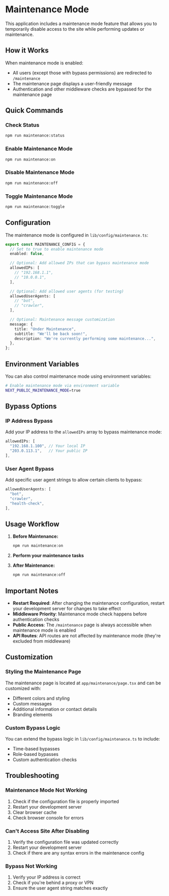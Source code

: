 # Maintenance Mode

This application includes a maintenance mode feature that allows you to temporarily disable access to the site while performing updates or maintenance.

## How it Works

When maintenance mode is enabled:

- All users (except those with bypass permissions) are redirected to `/maintenance`
- The maintenance page displays a user-friendly message
- Authentication and other middleware checks are bypassed for the maintenance page

## Quick Commands

### Check Status

```bash
npm run maintenance:status
```

### Enable Maintenance Mode

```bash
npm run maintenance:on
```

### Disable Maintenance Mode

```bash
npm run maintenance:off
```

### Toggle Maintenance Mode

```bash
npm run maintenance:toggle
```

## Configuration

The maintenance mode is configured in `lib/config/maintenance.ts`:

```typescript
export const MAINTENANCE_CONFIG = {
  // Set to true to enable maintenance mode
  enabled: false,

  // Optional: Add allowed IPs that can bypass maintenance mode
  allowedIPs: [
    // "192.168.1.1",
    // "10.0.0.1",
  ],

  // Optional: Add allowed user agents (for testing)
  allowedUserAgents: [
    // "bot",
    // "crawler",
  ],

  // Optional: Maintenance message customization
  message: {
    title: "Under Maintenance",
    subtitle: "We'll be back soon!",
    description: "We're currently performing some maintenance...",
  },
};
```

## Environment Variables

You can also control maintenance mode using environment variables:

```bash
# Enable maintenance mode via environment variable
NEXT_PUBLIC_MAINTENANCE_MODE=true
```

## Bypass Options

### IP Address Bypass

Add your IP address to the `allowedIPs` array to bypass maintenance mode:

```typescript
allowedIPs: [
  "192.168.1.100", // Your local IP
  "203.0.113.1",   // Your public IP
],
```

### User Agent Bypass

Add specific user agent strings to allow certain clients to bypass:

```typescript
allowedUserAgents: [
  "bot",
  "crawler",
  "health-check",
],
```

## Usage Workflow

1. **Before Maintenance:**

   ```bash
   npm run maintenance:on
   ```

2. **Perform your maintenance tasks**

3. **After Maintenance:**
   ```bash
   npm run maintenance:off
   ```

## Important Notes

- **Restart Required**: After changing the maintenance configuration, restart your development server for changes to take effect
- **Middleware Priority**: Maintenance mode check happens before authentication checks
- **Public Access**: The `/maintenance` page is always accessible when maintenance mode is enabled
- **API Routes**: API routes are not affected by maintenance mode (they're excluded from middleware)

## Customization

### Styling the Maintenance Page

The maintenance page is located at `app/maintenance/page.tsx` and can be customized with:

- Different colors and styling
- Custom messages
- Additional information or contact details
- Branding elements

### Custom Bypass Logic

You can extend the bypass logic in `lib/config/maintenance.ts` to include:

- Time-based bypasses
- Role-based bypasses
- Custom authentication checks

## Troubleshooting

### Maintenance Mode Not Working

1. Check if the configuration file is properly imported
2. Restart your development server
3. Clear browser cache
4. Check browser console for errors

### Can't Access Site After Disabling

1. Verify the configuration file was updated correctly
2. Restart your development server
3. Check if there are any syntax errors in the maintenance config

### Bypass Not Working

1. Verify your IP address is correct
2. Check if you're behind a proxy or VPN
3. Ensure the user agent string matches exactly


